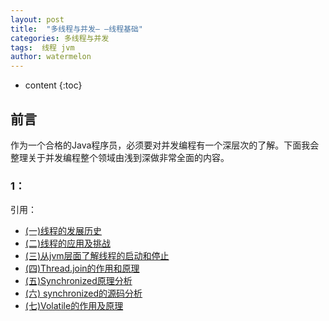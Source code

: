 ```yaml
---
layout: post
title:  "多线程与并发— —线程基础"
categories: 多线程与并发
tags:  线程 jvm 
author: watermelon
---
```

* content
{:toc}

## 前言
作为一个合格的Java程序员，必须要对并发编程有一个深层次的了解。下面我会整理关于并发编程整个领域由浅到深做非常全面的内容。




### 1：


引用：  
* [(一)线程的发展历史](https://mp.weixin.qq.com/s/1dXWARLybbJT7uWM2qOLXQ)  
* [(二)线程的应用及挑战](https://mp.weixin.qq.com/s/1yudYzVr_6Z_kOpFMr7-2Q)  
* [(三)从jvm层面了解线程的启动和停止](https://mp.weixin.qq.com/s/AceqBp-wysCKkoXbQkePmw)  
* [(四)Thread.join的作用和原理](https://mp.weixin.qq.com/s/80RNUnRbV962N5mmoqYggw)  
* [(五)Synchronized原理分析](https://mp.weixin.qq.com/s/jGETAozxhmmt8qkU5O93Pw)  
* [(六) synchronized的源码分析](https://mp.weixin.qq.com/s/anu389n7nPd6nRIQ7-qX7Q)  
* [(七)Volatile的作用及原理](https://mp.weixin.qq.com/s/JMGmpr1081wsfD8QJzlDMA)
